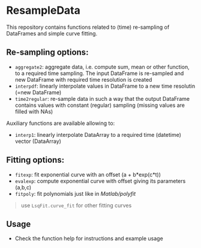 ResampleData
============
This repository contains functions related to (time) re-sampling of DataFrames and simple curve fitting.

## Re-sampling options:
* `aggregate2`: aggregate data, i.e. compute sum, mean or other function, to a required time sampling. The input DataFrame is re-sampled and new DataFrame with required time resolution is created  
* `interpdf`: linearly interpolate values in DataFrame to a new time resolutin (=new DataFrame)
* `time2regular`: re-sample data in such a way that the output DataFrame contains values with constant (regular) sampling (missing values are filled with NAs)  

Auxiliary functions are available allowing to:  
* `interp1`: linearly interpolate DataArray to a required time (datetime) vector (DataArray)

## Fitting options:
* `fitexp`: fit exponential curve with an offset (a + b\*exp(c\*t))
* `evalexp`: compute exponential curve with offset giving its parameters (a,b,c)
* `fitpoly`: fit polynomials just like in _Matlab/polyfit_
> use `LsqFit.curve_fit` for other fitting curves


## Usage
* Check the function help for instructions and example usage
